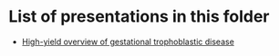 
# List of presentations in this folder

- [High-yield overview of gestational trophoblastic disease](https://rawcdn.githack.com/allucas/presentations/575f2fb14a3074c97a10c3425c891f7f1d932303/medicine/obgyn/GTD_Hydatidiform_Moles_High_Yield_ALucas.html#/references)
